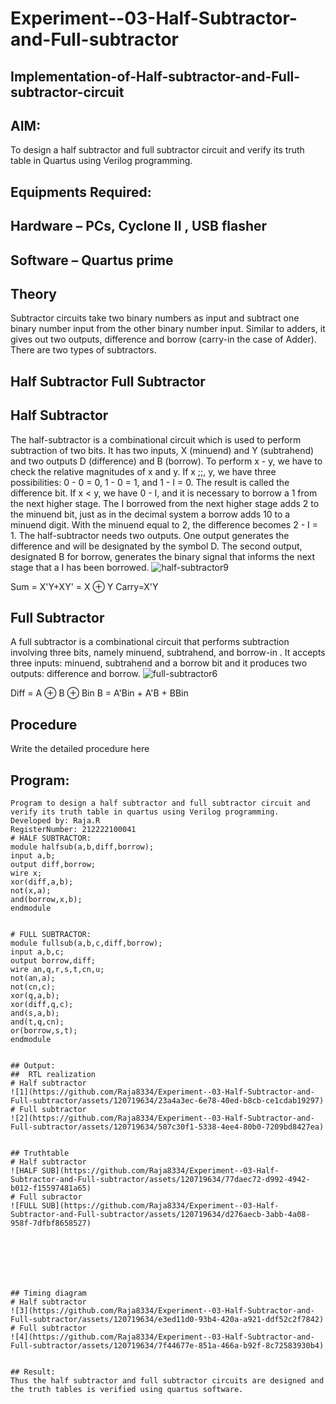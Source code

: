 # Experiment--03-Half-Subtractor-and-Full-subtractor
## Implementation-of-Half-subtractor-and-Full-subtractor-circuit
## AIM:
To design a half subtractor and full subtractor circuit and verify its truth table in Quartus using Verilog programming.

## Equipments Required:
## Hardware – PCs, Cyclone II , USB flasher
## Software – Quartus prime
## Theory
Subtractor circuits take two binary numbers as input and subtract one binary number input from the other binary number input. Similar to adders, it gives out two outputs, difference and borrow (carry-in the case of Adder). There are two types of subtractors.

## Half Subtractor Full Subtractor
## Half Subtractor
The half-subtractor is a combinational circuit which is used to perform subtraction of two bits. It has two inputs, X (minuend) and Y (subtrahend) and two outputs D (difference) and B (borrow). To perform x - y, we have to check the relative magnitudes of x and y. If x ;;, y, we have three possibilities: 0 - 0 = 0, 1 - 0 = 1, and 1 - I = 0. The result is called the difference bit. If x < y, we have 0 - I, and it is necessary to borrow a 1 from the next higher stage. The I borrowed from the next higher stage adds 2 to the minuend bit, just as in the decimal system a borrow adds 10 to a minuend digit. With the minuend equal to 2, the difference becomes 2 - I = 1. The half-subtractor needs two outputs. One output generates the difference and will be designated by the symbol D. The second output, designated B for borrow, generates the binary signal that informs the next stage that a I has been borrowed.
![half-subtractor9](https://user-images.githubusercontent.com/36288975/166112538-58c3bc7c-ee5d-4e6a-ac8d-8e8328efe27a.png)


Sum = X'Y+XY' = X ⊕ Y
Carry=X'Y

## Full Subtractor
A full subtractor is a combinational circuit that performs subtraction involving three bits, namely minuend, subtrahend, and borrow-in . It accepts three inputs: minuend, subtrahend and a borrow bit and it produces two outputs: difference and borrow. 
![full-subtractor6](https://user-images.githubusercontent.com/36288975/166112541-24c68359-3de8-4674-ae22-8272ffc385ed.png)


Diff = A ⊕ B ⊕ Bin B = A'Bin + A'B + BBin

## Procedure



Write the detailed procedure here 


## Program:
```
Program to design a half subtractor and full subtractor circuit and verify its truth table in quartus using Verilog programming.
Developed by: Raja.R
RegisterNumber: 212222100041
# HALF SUBTRACTOR:
module halfsub(a,b,diff,borrow);
input a,b;
output diff,borrow;
wire x;
xor(diff,a,b);
not(x,a);
and(borrow,x,b);
endmodule


# FULL SUBTRACTOR:
module fullsub(a,b,c,diff,borrow);
input a,b,c;
output borrow,diff;
wire an,q,r,s,t,cn,u;
not(an,a);
not(cn,c);
xor(q,a,b);
xor(diff,q,c);
and(s,a,b);
and(t,q,cn);
or(borrow,s,t);
endmodule


## Output:
##  RTL realization
# Half subtractor
![1](https://github.com/Raja8334/Experiment--03-Half-Subtractor-and-Full-subtractor/assets/120719634/23a4a3ec-6e78-40ed-b8cb-ce1cdab19297)
# Full subtractor
![2](https://github.com/Raja8334/Experiment--03-Half-Subtractor-and-Full-subtractor/assets/120719634/507c30f1-5338-4ee4-80b0-7209bd8427ea)


## Truthtable
# Half subtractor
![HALF SUB](https://github.com/Raja8334/Experiment--03-Half-Subtractor-and-Full-subtractor/assets/120719634/77daec72-d992-4942-b012-f15597481a65)
# Full subractor
![FULL SUB](https://github.com/Raja8334/Experiment--03-Half-Subtractor-and-Full-subtractor/assets/120719634/d276aecb-3abb-4a08-958f-7dfbf8658527)







## Timing diagram
# Half subtractor
![3](https://github.com/Raja8334/Experiment--03-Half-Subtractor-and-Full-subtractor/assets/120719634/e3ed11d0-93b4-420a-a921-ddf52c2f7842)
# Full subtractor
![4](https://github.com/Raja8334/Experiment--03-Half-Subtractor-and-Full-subtractor/assets/120719634/7f44677e-851a-466a-b92f-8c72583930b4)


## Result:
Thus the half subtractor and full subtractor circuits are designed and the truth tables is verified using quartus software.
